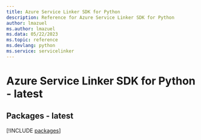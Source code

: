 ```yaml
---
title: Azure Service Linker SDK for Python
description: Reference for Azure Service Linker SDK for Python
author: lmazuel
ms.author: lmazuel
ms.data: 05/22/2023
ms.topic: reference
ms.devlang: python
ms.service: servicelinker
---
```

# Azure Service Linker SDK for Python - latest
## Packages - latest
[!INCLUDE [packages](service-linker-index.md)]